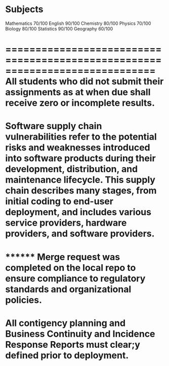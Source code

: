 Subjects 
====================
Mathematics 70/100
English 90/100
Chemistry 80/100
Physics  70/100
Biology  80/100
Statistics 90/100
Geography  60/100

=============================================================================
All students who did not submit their assignments
as at when due shall receive zero or incomplete results.
=============================================================================
Software supply chain vulnerabilities refer to the potential risks 
and weaknesses introduced into software products during their development, 
distribution, and maintenance lifecycle. This supply chain describes many 
stages, from initial coding to end-user deployment, and includes various 
service providers, hardware providers, and software providers.
=============================================================================


****** Merge request was completed on the local repo to ensure compliance to regulatory standards and organizational policies.
===============================================================================================================================
All contigency planning and Business Continuity and Incidence Response Reports must clear;y defined prior to deployment.
===============================================================================================================================





